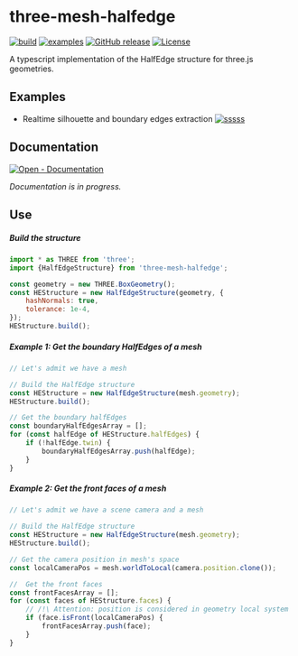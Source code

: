 # three-mesh-halfedge

[![build](https://github.com/LokiResearch/three-mesh-halfedge/workflows/build/badge.svg)](https://github.com/LokiResearch/three-mesh-halfedge/actions?query=workflow:"build")
[![examples](https://github.com/LokiResearch/three-mesh-halfedge/workflows/examples-docs/badge.svg)](https://github.com/LokiResearch/three-mesh-halfedge/actions?query=workflow:"examples-docs")
[![GitHub release](https://img.shields.io/github/release/LokiResearch/three-mesh-halfedge?include_prereleases=&sort=semver&color=blue)](https://github.com/LokiResearch/three-mesh-halfedge/releases/)
[![License](https://img.shields.io/badge/License-MIT-green)](#license)

A typescript implementation of the HalfEdge structure for three.js geometries.

## Examples

- Realtime silhouette and boundary edges extraction [![sssss](https://img.shields.io/badge/open-green)](https://LokiResearch.github.io/three-mesh-halfedge/build-examples/ExtractSilhouette.html)

## Documentation

[![Open - Documentation](https://img.shields.io/badge/view-Documentation-blue?style=for-the-badge)](https://LokiResearch.github.io/three-mesh-halfedge/docs/index.html)

*Documentation is in progress.*

## Use

##### Build the structure
```javascript
import * as THREE from 'three';
import {HalfEdgeStructure} from 'three-mesh-halfedge';

const geometry = new THREE.BoxGeometry();
const HEStructure = new HalfEdgeStructure(geometry, {
    hashNormals: true,
    tolerance: 1e-4,
});
HEStructure.build();
```

##### Example 1: Get the boundary HalfEdges of a mesh
```javascript
// Let's admit we have a mesh

// Build the HalfEdge structure
const HEStructure = new HalfEdgeStructure(mesh.geometry);
HEStructure.build();

// Get the boundary halfEdges
const boundaryHalfEdgesArray = [];
for (const halfEdge of HEStructure.halfEdges) {
	if (!halfEdge.twin) {
		boundaryHalfEdgesArray.push(halfEdge);
	}
}
```


##### Example 2: Get the front faces of a mesh
```javascript
// Let's admit we have a scene camera and a mesh

// Build the HalfEdge structure
const HEStructure = new HalfEdgeStructure(mesh.geometry);
HEStructure.build();

// Get the camera position in mesh's space
const localCameraPos = mesh.worldToLocal(camera.position.clone());

//  Get the front faces
const frontFacesArray = [];
for (const faces of HEStructure.faces) {
	// /!\ Attention: position is considered in geometry local system
	if (face.isFront(localCameraPos) { 
		frontFacesArray.push(face);
	}
}
```



